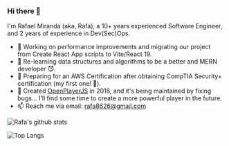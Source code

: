 ### Hi there 👋

I'm Rafael Miranda (aka, Rafa), a 10+ years experienced Software Engineer, and 2 years of experience in Dev(Sec)Ops. 

- 🔭 Working on performance improvements and migrating our project from Create React App scripts to Vite/React 19. 
- 🌱 Re-learning data structures and algorithms  to be a better and MERN developer 😈.
- 📝 Preparing for an AWS Certification after obtaining CompTIA Security+ certification (my first one! 🥳).
- 🚧 Created [OpenPlayerJS](https://github.com/openplayerjs/openplayerjs) in 2018, and it's being maintained by fixing bugs... I'll find some time to create a more powerful player in the future.
- 📫 Reach me via email: rafa8626@gmail.com

![Rafa's github stats](https://github-readme-stats.vercel.app/api?username=rafa8626&theme=tokyonight)

![Top Langs](https://github-readme-stats.vercel.app/api/top-langs/?username=rafa8626&layout=compact&theme=tokyonight)
